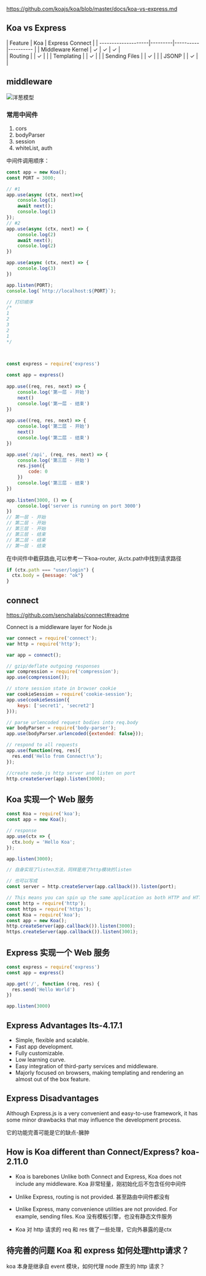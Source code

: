 https://github.com/koajs/koa/blob/master/docs/koa-vs-express.md

## Koa vs Express
| Feature	            |    Koa  |	Express	   Connect   |
| --------------------|---------|----------|---------- |
| Middleware Kernel	  |     ✓	  |     ✓	   |    ✓      |   
| Routing		          |         |     ✓	   |           |
| Templating		      |         |     ✓	   |           |
| Sending Files		    |         |     ✓	   |           |
| JSONP		            |         |     ✓	   |           |

## middleware
![洋葱模型](https://segmentfault.com/img/bV6DZG?w=478&h=435)

### 常用中间件
1. cors
2. bodyParser
3. session
4. whiteList, auth

中间件调用顺序：
```js
const app = new Koa();
const PORT = 3000;

// #1
app.use(async (ctx, next)=>{
    console.log(1)
    await next();
    console.log(1)
});
// #2
app.use(async (ctx, next) => {
    console.log(2)
    await next();
    console.log(2)
})

app.use(async (ctx, next) => {
    console.log(3)
})

app.listen(PORT);
console.log(`http://localhost:${PORT}`);

// 打印顺序
/*
1
2
3
2
1
*/



const express = require('express')
 
const app = express()
 
app.use((req, res, next) => {
    console.log('第一层 - 开始')
    next()
    console.log('第一层 - 结束')
})
 
app.use((req, res, next) => {
    console.log('第二层 - 开始')
    next()
    console.log('第二层 - 结束')
})

app.use('/api', (req, res, next) => {
    console.log('第三层 - 开始')
    res.json({
        code: 0
    })
    console.log('第三层 - 结束')
})
 
app.listen(3000, () => {
    console.log('server is running on port 3000')
})
// 第一层 - 开始
// 第二层 - 开始
// 第三层 - 开始
// 第三层 - 结束
// 第二层 - 结束
// 第一层 - 结束
```

在中间件中截获路由,可以参考一下koa-router, 从ctx.path中找到请求路径
```js
if (ctx.path === "user/login") {
  ctx.body = {message: "ok"}
}
```


## connect
https://github.com/senchalabs/connect#readme

Connect is a middleware layer for Node.js

```JavaScript
var connect = require('connect');
var http = require('http');

var app = connect();

// gzip/deflate outgoing responses
var compression = require('compression');
app.use(compression());

// store session state in browser cookie
var cookieSession = require('cookie-session');
app.use(cookieSession({
    keys: ['secret1', 'secret2']
}));

// parse urlencoded request bodies into req.body
var bodyParser = require('body-parser');
app.use(bodyParser.urlencoded({extended: false}));

// respond to all requests
app.use(function(req, res){
  res.end('Hello from Connect!\n');
});

//create node.js http server and listen on port
http.createServer(app).listen(3000);
```

## Koa 实现一个 Web 服务
```js
const Koa = require('koa');
const app = new Koa();

// response
app.use(ctx => {
  ctx.body = 'Hello Koa';
});

app.listen(3000);

// 自身实现了listen方法，同样是用了http模块的listen

// 也可以写成
const server = http.createServer(app.callback()).listen(port);

// This means you can spin up the same application as both HTTP and HTTPS or on multiple addresses:
const http = require('http');
const https = require('https');
const Koa = require('koa');
const app = new Koa();
http.createServer(app.callback()).listen(3000);
https.createServer(app.callback()).listen(3001);
```

## Express 实现一个 Web 服务
```js
const express = require('express')
const app = express()

app.get('/', function (req, res) {
  res.send('Hello World')
})

app.listen(3000)
```

## Express Advantages  lts-4.17.1
- Simple, flexible and scalable.
- Fast app development.
- Fully customizable.
- Low learning curve.
- Easy integration of third-party services and middleware.
- Majorly focused on browsers, making templating and rendering an almost out of the box feature.

## Express Disadvantages
Although Express.js is a very convenient and easy-to-use framework, it has some minor drawbacks that may influence the development process.

它的功能完善可能是它的缺点-臃肿

## How is Koa different than Connect/Express?  koa-2.11.0
- Koa is barebones
  Unlike both Connect and Express, Koa does not include any middleware.
  Koa 非常轻量，刚初始化后不包含任何中间件

- Unlike Express, routing is not provided.
  甚至路由中间件都没有

- Unlike Express, many convenience utilities are not provided. For example, sending files.
  Koa 没有模板引擎，也没有静态文件服务

- Koa 对 http 请求的 req 和 res 做了一些处理，它向外暴露的是ctx

## 待完善的问题 Koa 和 express 如何处理http请求？
koa 本身是继承自 event 模块，如何代理 node 原生的 http 请求？